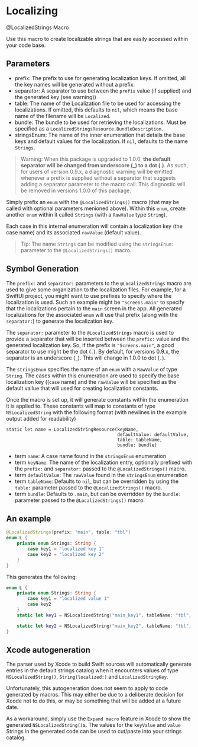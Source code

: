 # Localizing
@LocalizedStrings Macro

Use this macro to create localizable strings that are easily accessed within
your code base.

## Parameters

- prefix: The prefix to use for generating localization keys. If omitted, all the key names
  will be generated without a prefix.
- separator: A separator to use between the `prefix` value (if supplied) and the
  generated key (see warning))
- table: The name of the Localization file to be used for accessing the localizations. If omitted,
  this defaults to `nil`, which means the base name of the filename will be `Localized`.
- bundle: The bundle to be used for retrieving the localizations. Must be specified as a
  `LocalizedStringsResource.BundleDescription`.
- stringsEnum: The name of the inner enumeration that details the base keys and default values
  for the localization. If `nil`, defaults to the name `Strings`.

> Warning: When this package is upgraded to 1.0.0, **the default separator will be changed from underscore (\_)
  to a dot (.)**. As such, for users of version 0.9.x, a diagnostic warning will be emitted whenever
  a prefix is supplied without a separator that suggests adding a separator parameter to the macro call.
  This diagnostic will be removed in versions 1.0.0 of this package.

Simply prefix an `enum` with the `@LocalizedStrings()` macro (that may be
called with optional parameters menioned above). Within this `enum`, create another  `enum`
within it called `Strings`  (with a `RawValue` type `String`).

Each case in this internal enumeration will contain a localization key (the case name) and its
associated `rawValue` (default value).

> Tip: The name `Strings` can be modified using the `stringsEnum:` parameter to the
  `@LocalizedStrings()` macro.

## Symbol Generation

The `prefix:` and `separator:` parameters to the `@LocalizedStrings` macro are
used to give some organization to the localization files. For example, for a
SwiftUI project, you might want to use prefixes to specify where the
localization is used. Such an example might be `"Screens.main"` to specify that
the localizations pertain to the `main` screen in the app. All generated 
localizations for the associated `enum` will use that prefix (along with 
the `separator:`) to generate the localization key.

The `separator:` parameter to the `@LocalizedStrings` macro is used to provide a separator
that will be inserted between the `prefix:` value and the generated localization key.
So, if the prefix is `"Screens.main"`, a good separator to use might be the dot (`.`).
By default, for versions 0.9.x, the separator is an underscore (`_`).
This will change in 1.0.0 to dot (`.`).

The `stringsEnum` specifies the name of an `enum` with a `RawValue` of type `String`. The cases
within this enumeration are used to specify the base localization key ((`case` name) and the `rawValue`
will be specified as the  default vallue that will used for creating localization constants.

Once the macro is set up, it will generate constants within the enumeration it is applied
to. These constants will map to constants of type `NSLocalizedString` with the following format
(with newlines in the example output added for readability)

```
static let name = LocalizedStringResource(keyName,
                                          defaultValue: defaultValue,
                                          table: tableName,
                                          bundle: bundle)
```

- term `name`: A case name found in the `stringsEnum` enumeration
- term `keyName`: The name of the localization entry, optionally prefixed with the `prefix:`
and `separator:` passed to the `@LocalizedStrings()` macro.
- term `defaultValue`: The `rawValue` found in the `stringsEnum` enumeration
- term `tableName`: Defaults to `nil`, but can be overridden by using the `table:` parameter
passed to the `@LocalizedStrings()` macro.
- term `bundle`: Defaults to `.main`, but can be overridden by the `bundle:` parameter
passed to the `@LocalizedStrings()` macro.

## An example

```swift
@LocalizedStrings(prefix: "main", table: "tbl")
enum L {
    private enum Strings: String {
        case key1 = "localized key 1"
        case key2 = "localized key 2"
    }
}
```
This generates the following:
```swift
enum L {
    private enum Strings: String {
        case key1 = "localized value 1"
        case key2
    }
    static let key1 = NSLocalizedString("main_key1", tableName: "tbl", bundle: .main, value: "Localized value 1", comment: "")

    static let key2 = NSLocalizedString("main_key2", tableName: "tbl", bundle: .main, value: "key2", comment: "")
}
```

## Xcode autogeneration

The parser used by Xcode to build Swift sources will automatically generate entries in the default
strings catalog when it encounters values of type `NSLocalizedString()`, `String(localized:)`
and `LocalizedStringKey`.

Unfortunately, this autogeneration does not seem to apply to code generated by macros. This may either
be due to a deliberate decision for Xcode not to do this, or may be something that will be added at a
future date.

As a workaround, simply use the `Expand macro` feature in Xcode to show the generated 
`NSLocalizedString()`s. The values for the `keyValue` and `value` Strings in the
generated code can be used to cut/paste into your strings catalog.

